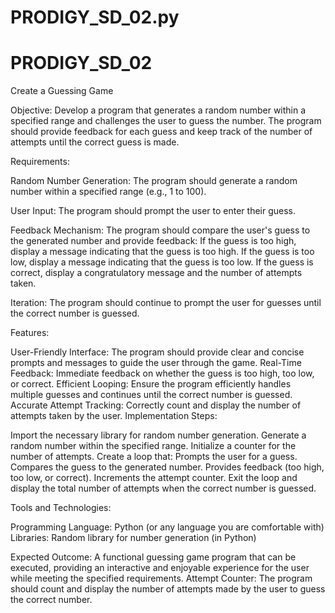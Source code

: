 # PRODIGY_SD_02.py
# PRODIGY_SD_02
Create a Guessing Game

Objective: Develop a program that generates a random number within a specified range and challenges the user to guess the number. The program should provide feedback for each guess and keep track of the number of attempts until the correct guess is made.

Requirements:

Random Number Generation: The program should generate a random number within a specified range (e.g., 1 to 100).

User Input: The program should prompt the user to enter their guess.

Feedback Mechanism: The program should compare the user's guess to the generated number and provide feedback: If the guess is too high, display a message indicating that the guess is too high. If the guess is too low, display a message indicating that the guess is too low. If the guess is correct, display a congratulatory message and the number of attempts taken.

Iteration: The program should continue to prompt the user for guesses until the correct number is guessed.

Features:

User-Friendly Interface: The program should provide clear and concise prompts and messages to guide the user through the game.
Real-Time Feedback: Immediate feedback on whether the guess is too high, too low, or correct.
Efficient Looping: Ensure the program efficiently handles multiple guesses and continues until the correct number is guessed.
Accurate Attempt Tracking: Correctly count and display the number of attempts taken by the user.
Implementation Steps:

Import the necessary library for random number generation. Generate a random number within the specified range. Initialize a counter for the number of attempts. Create a loop that: Prompts the user for a guess. Compares the guess to the generated number. Provides feedback (too high, too low, or correct). Increments the attempt counter. Exit the loop and display the total number of attempts when the correct number is guessed.

Tools and Technologies:

Programming Language: Python (or any language you are comfortable with) Libraries: Random library for number generation (in Python)

Expected Outcome: A functional guessing game program that can be executed, providing an interactive and enjoyable experience for the user while meeting the specified requirements. Attempt Counter: The program should count and display the number of attempts made by the user to guess the correct number.
